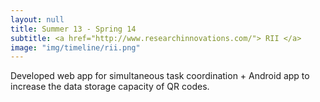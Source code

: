 ```yaml
---
layout: null
title: Summer 13 - Spring 14
subtitle: <a href="http://www.researchinnovations.com/"> RII </a>
image: "img/timeline/rii.png"
---
```

Developed web app for simultaneous task coordination + Android app to increase the data storage capacity of QR codes.